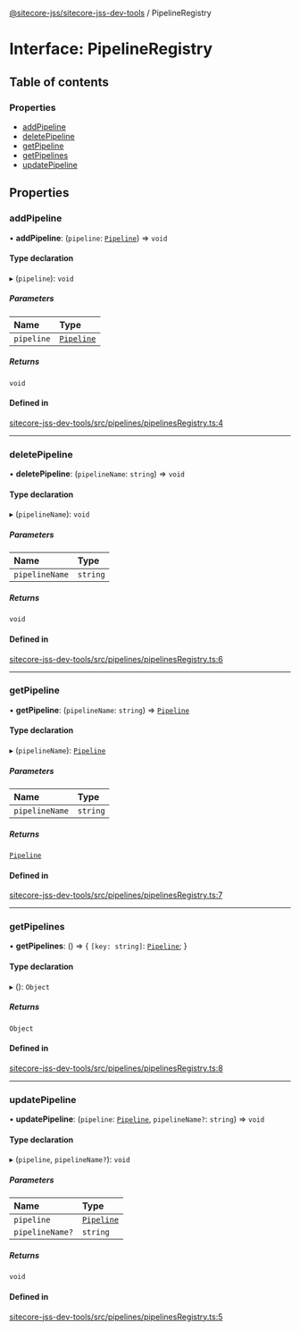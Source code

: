 [@sitecore-jss/sitecore-jss-dev-tools](../README.md) / PipelineRegistry

# Interface: PipelineRegistry

## Table of contents

### Properties

- [addPipeline](PipelineRegistry.md#addpipeline)
- [deletePipeline](PipelineRegistry.md#deletepipeline)
- [getPipeline](PipelineRegistry.md#getpipeline)
- [getPipelines](PipelineRegistry.md#getpipelines)
- [updatePipeline](PipelineRegistry.md#updatepipeline)

## Properties

### addPipeline

• **addPipeline**: (`pipeline`: [`Pipeline`](Pipeline.md)) => `void`

#### Type declaration

▸ (`pipeline`): `void`

##### Parameters

| Name | Type |
| :------ | :------ |
| `pipeline` | [`Pipeline`](Pipeline.md) |

##### Returns

`void`

#### Defined in

[sitecore-jss-dev-tools/src/pipelines/pipelinesRegistry.ts:4](https://github.com/Sitecore/jss/blob/2794c8c94/packages/sitecore-jss-dev-tools/src/pipelines/pipelinesRegistry.ts#L4)

___

### deletePipeline

• **deletePipeline**: (`pipelineName`: `string`) => `void`

#### Type declaration

▸ (`pipelineName`): `void`

##### Parameters

| Name | Type |
| :------ | :------ |
| `pipelineName` | `string` |

##### Returns

`void`

#### Defined in

[sitecore-jss-dev-tools/src/pipelines/pipelinesRegistry.ts:6](https://github.com/Sitecore/jss/blob/2794c8c94/packages/sitecore-jss-dev-tools/src/pipelines/pipelinesRegistry.ts#L6)

___

### getPipeline

• **getPipeline**: (`pipelineName`: `string`) => [`Pipeline`](Pipeline.md)

#### Type declaration

▸ (`pipelineName`): [`Pipeline`](Pipeline.md)

##### Parameters

| Name | Type |
| :------ | :------ |
| `pipelineName` | `string` |

##### Returns

[`Pipeline`](Pipeline.md)

#### Defined in

[sitecore-jss-dev-tools/src/pipelines/pipelinesRegistry.ts:7](https://github.com/Sitecore/jss/blob/2794c8c94/packages/sitecore-jss-dev-tools/src/pipelines/pipelinesRegistry.ts#L7)

___

### getPipelines

• **getPipelines**: () => \{ `[key: string]`: [`Pipeline`](Pipeline.md);  }

#### Type declaration

▸ (): `Object`

##### Returns

`Object`

#### Defined in

[sitecore-jss-dev-tools/src/pipelines/pipelinesRegistry.ts:8](https://github.com/Sitecore/jss/blob/2794c8c94/packages/sitecore-jss-dev-tools/src/pipelines/pipelinesRegistry.ts#L8)

___

### updatePipeline

• **updatePipeline**: (`pipeline`: [`Pipeline`](Pipeline.md), `pipelineName?`: `string`) => `void`

#### Type declaration

▸ (`pipeline`, `pipelineName?`): `void`

##### Parameters

| Name | Type |
| :------ | :------ |
| `pipeline` | [`Pipeline`](Pipeline.md) |
| `pipelineName?` | `string` |

##### Returns

`void`

#### Defined in

[sitecore-jss-dev-tools/src/pipelines/pipelinesRegistry.ts:5](https://github.com/Sitecore/jss/blob/2794c8c94/packages/sitecore-jss-dev-tools/src/pipelines/pipelinesRegistry.ts#L5)
